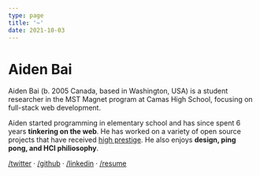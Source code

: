 ```yaml
---
type: page
title: '~'
date: 2021-10-03
---
```


# Aiden Bai

Aiden Bai (b. 2005 Canada, based in Washington, USA) is a student researcher in the MST Magnet program at Camas High School, focusing on full-stack web development.

Aiden started programming in elementary school and has since spent 6 years **tinkering on the web**. He has worked on a variety of open source projects that have received [high prestige](https://www.societyforscience.org/press-release/2021-regeneron-isef-grand-awards/#:~:text=SOFT031%20%E2%80%94%20Lucia%3A%20Creating,States%20of%20America). He also enjoys **design, ping pong, and HCI philiosophy**.

[/twitter](https://twitter.com/aidenybai) · [/github](https://github.com/aidenybai) · [/linkedin](https://linkedin.com/in/aidenbai) · [/resume](https://www.figma.com/file/n4MkGYBP1CEc3LsXU9z1pT/Resume?node-id=0%3A1)
